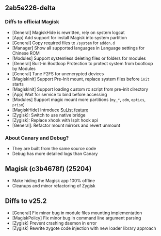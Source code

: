 ## 2ab5e226-delta

### Diffs to official Magisk

- [General] MagiskHide is rewritten, rely on system logcat
- [App] Add support for install Magisk into system partition
- [General] Copy required files to `/system` for `addon.d`
- [Manager] Show all supported languages in Language settings for Chinese ROM
- [Modules] Support systemless deleting files or folders for modules
- [General] Built-in Bootloop Protection to protect system from bootloop by Modules
- [General] Tune F2FS for unencrypted devices
- [MagiskInit] Support Pre-Init mount, replace system files before `init` starts
- [MagiskInit] Support loading custom rc script from pre-init directory
- [App] Wait for service to bind before accessing
- [Modules] Support magic mount more partitions (`my_*`, `odm`, `optics`, `prism`)
- [MagiskHide] Introduce [SuList feature](https://huskydg.github.io/magisk-files/docs/sulist)
- [Zygisk]: Switch to use native bridge
- [Zygisk]: Replace xhook with lsplt hook api
- [General]: Refactor mount mirrors and revert unmount

### About Canary and Debug?

- They are built from the same source code
- Debug has more detailed logs than Canary

## Magisk (c3b4678f) (25204)

- Make hiding the Magisk app 100% offline
- Cleanups and minor refactoring of Zygisk

## Diffs to v25.2

- [General] Fix minor bug in module files mounting implementation
- [MagiskPolicy] Fix minor bug in command line argument parsing
- [Zygisk] Prevent crashing daemon in error
- [Zygisk] Rewrite zygote code injection with new loader library approach
